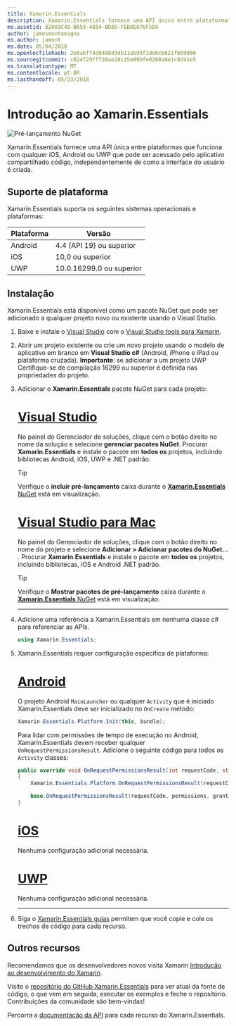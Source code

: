 ```yaml
---
title: Xamarin.Essentials
description: Xamarin.Essentials fornece uma API única entre plataformas que funciona com qualquer iOS, Android ou UWP que pode ser acessado pelo aplicativo compartilhado código, independentemente de como a interface do usuário é criada.
ms.assetid: B2669C48-B659-4854-BD80-FEB0E876F5B9
author: jamesmontemagno
ms.author: jamont
ms.date: 05/04/2018
ms.openlocfilehash: 2e0abff4d0408d3db11ab95f1debc6621f609d86
ms.sourcegitcommit: c024f29ff730ae20c15e99bfe0268a0e1c9d41e5
ms.translationtype: MT
ms.contentlocale: pt-BR
ms.lasthandoff: 05/23/2018
---
```

# <a name="get-started-with-xamarinessentials"></a>Introdução ao Xamarin.Essentials

![Pré-lançamento NuGet](~/media/shared/pre-release.png)

Xamarin.Essentials fornece uma API única entre plataformas que funciona com qualquer iOS, Android ou UWP que pode ser acessado pelo aplicativo compartilhado código, independentemente de como a interface do usuário é criada.

## <a name="platform-support"></a>Suporte de plataforma

Xamarin.Essentials suporta os seguintes sistemas operacionais e plataformas:

| Plataforma | Versão |
| --- | --- |
| Android | 4.4 (API 19) ou superior |
| iOS |10,0 ou superior |
| UWP | 10.0.16299.0 ou superior |

## <a name="installation"></a>Instalação

Xamarin.Essentials está disponível como um pacote NuGet que pode ser adicionado a qualquer projeto novo ou existente usando o Visual Studio.

1. Baixe e instale o [Visual Studio](http://visualstudio.com) com o [Visual Studio tools para Xamarin](~/cross-platform/get-started/installation/index.md).

2. Abrir um projeto existente ou crie um novo projeto usando o modelo de aplicativo em branco em **Visual Studio c#** (Android, iPhone e iPad ou plataforma cruzada). **Importante**: se adicionar a um projeto UWP Certifique-se de compilação 16299 ou superior é definida nas propriedades do projeto.

3. Adicionar o **Xamarin.Essentials** pacote NuGet para cada projeto:

    # <a name="visual-studiotabwindows"></a>[Visual Studio](#tab/windows)

    No painel do Gerenciador de soluções, clique com o botão direito no nome da solução e selecione **gerenciar pacotes NuGet**. Procurar **Xamarin.Essentials** e instale o pacote em **todos os** projetos, incluindo bibliotecas Android, iOS, UWP e .NET padrão.

    > [!TIP]
    > Verifique o **incluir pré-lançamento** caixa durante o [ **Xamarin.Essentials** NuGet](https://www.nuget.org/packages/Xamarin.Essentials) está em visualização.

    # <a name="visual-studio-for-mactabmacos"></a>[Visual Studio para Mac](#tab/macos)

    No painel do Gerenciador de soluções, clique com o botão direito no nome do projeto e selecione **Adicionar > Adicionar pacotes do NuGet...** . Procurar **Xamarin.Essentials** e instale o pacote em **todos os** projetos, incluindo bibliotecas, iOS e Android .NET padrão.

    > [!TIP]
    > Verifique o **Mostrar pacotes de pré-lançamento** caixa durante o [ **Xamarin.Essentials** NuGet](https://www.nuget.org/packages/Xamarin.Essentials) está em visualização.

    -----

4. Adicione uma referência a Xamarin.Essentials em nenhuma classe c# para referenciar as APIs.

    ```csharp
    using Xamarin.Essentials;
    ```

5. Xamarin.Essentials requer configuração específica de plataforma:

    # <a name="androidtabandroid"></a>[Android](#tab/android)

    O projeto Android `MainLauncher` ou qualquer `Activity` que é iniciado Xamarin.Essentials deve ser inicializado no `OnCreate` método:

    ```csharp
    Xamarin.Essentials.Platform.Init(this, bundle);
    ```

    Para lidar com permissões de tempo de execução no Android, Xamarin.Essentials devem receber qualquer `OnRequestPermissionsResult`. Adicione o seguinte código para todos os `Activity` classes:

    ```csharp
    public override void OnRequestPermissionsResult(int requestCode, string[] permissions, [GeneratedEnum] Android.Content.PM.Permission[] grantResults)
    {
        Xamarin.Essentials.Platform.OnRequestPermissionsResult(requestCode, permissions, grantResults);

        base.OnRequestPermissionsResult(requestCode, permissions, grantResults);
    }
    ```

    # <a name="iostabios"></a>[iOS](#tab/ios)

    Nenhuma configuração adicional necessária.

    # <a name="uwptabuwp"></a>[UWP](#tab/uwp)

    Nenhuma configuração adicional necessária.

    -----

6. Siga o [Xamarin.Essentials guias](index.md) permitem que você copie e cole os trechos de código para cada recurso.

## <a name="other-resources"></a>Outros recursos

Recomendamos que os desenvolvedores novos visita Xamarin [Introdução ao desenvolvimento do Xamarin](~/cross-platform/getting-started/index.md).

Visite o [repositório do GitHub Xamarin.Essentials](http://github.com/xamarin/Essentials) para ver atual da fonte de código, o que vem em seguida, executar os exemplos e feche o repositório. Contribuições da comunidade são bem-vindas!

Percorra a [documentação da API](xref:Xamarin.Essentials) para cada recurso do Xamarin.Essentials.
